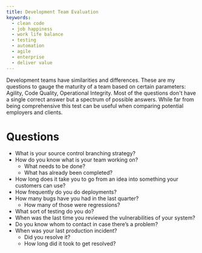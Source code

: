 ```yaml
---
title: Development Team Evaluation
keywords:
  - clean code
  - job happiness
  - work life balance
  - testing
  - automation
  - agile
  - enterprise
  - deliver value
---
```


Development teams have similarities and differences. These are my questions to gauge the maturity of a team based on certain parameters: Agility, Code Quality, Operational Integrity. Most of the questions don't have a single correct answer but a spectrum of possible answers. While far from being comprehensive this test can be useful when comparing potential employers and clients.  

# Questions  

- What is your source control branching strategy?
- How do you know what is your team working on?
    - What needs to be done?
    - What has already been completed?
- How long does it take you to go from an idea into something your customers can use?
- How frequently do you do deployments?
- How many bugs have you had in the last quarter?
    - How many of those were regressions?
- What sort of testing do you do?
- When was the last time you reviewed the vulnerabilities of your system?
- Do you know whom to contact in case there’s a problem?
- When was your last production incident?
    - Did you resolve it?
    - How long did it took to get resolved?
